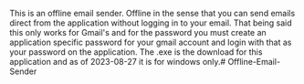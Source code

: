 This is an offline email sender. Offline in the sense that you can send emails direct from the application without logging in to your email. That being said this only works for Gmail's and for the password you must create an application specific password for your gmail account and login with that as your password on the application. The .exe is the download for this application and as of 2023-08-27 it is for windows only.# Offline-Email-Sender
